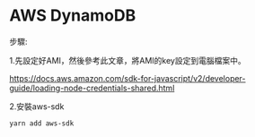 # AWS DynamoDB

步驟:

1.先設定好AMI，然後參考此文章，將AMI的key設定到電腦檔案中。

https://docs.aws.amazon.com/sdk-for-javascript/v2/developer-guide/loading-node-credentials-shared.html

2.安裝aws-sdk

```
yarn add aws-sdk
```



